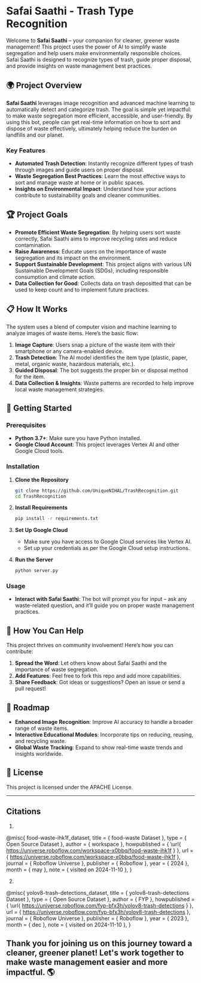 
# Safai Saathi - Trash Type Recognition

Welcome to **Safai Saathi** – your companion for cleaner, greener waste management! This project uses the power of AI to simplify waste segregation and help users make environmentally responsible choices. Safai Saathi is designed to recognize types of trash, guide proper disposal, and provide insights on waste management best practices. 

## 🌍 Project Overview

**Safai Saathi** leverages image recognition and advanced machine learning to automatically detect and categorize trash. The goal is simple yet impactful: to make waste segregation more efficient, accessible, and user-friendly. By using this bot, people can get real-time information on how to sort and dispose of waste effectively, ultimately helping reduce the burden on landfills and our planet.

### Key Features

- **Automated Trash Detection**: Instantly recognize different types of trash through images and guide users on proper disposal.
- **Waste Segregation Best Practices**: Learn the most effective ways to sort and manage waste at home or in public spaces.
- **Insights on Environmental Impact**: Understand how your actions contribute to sustainability goals and cleaner communities.

## 🏆 Project Goals

- **Promote Efficient Waste Segregation**: By helping users sort waste correctly, Safai Saathi aims to improve recycling rates and reduce contamination.
- **Raise Awareness**: Educate users on the importance of waste segregation and its impact on the environment.
- **Support Sustainable Development**: This project aligns with various UN Sustainable Development Goals (SDGs), including responsible consumption and climate action.
- **Data Collection for Good**: Collects data on trash depositted that can be used to keep count and to implement future practices.

## 📋 How It Works

The system uses a blend of computer vision and machine learning to analyze images of waste items. Here’s the basic flow:

1. **Image Capture**: Users snap a picture of the waste item with their smartphone or any camera-enabled device.
2. **Trash Detection**: The AI model identifies the item type (plastic, paper, metal, organic waste, hazardous materials, etc.).
3. **Guided Disposal**: The bot suggests the proper bin or disposal method for the item.
4. **Data Collection & Insights**: Waste patterns are recorded to help improve local waste management strategies.

## 🤖 Getting Started

### Prerequisites

- **Python 3.7+**: Make sure you have Python installed.
- **Google Cloud Account**: This project leverages Vertex AI and other Google Cloud tools.

### Installation

1. **Clone the Repository**

   ```bash
   git clone https://github.com/UniqueNIHAL/TrashRecognition.git
   cd TrashRecognition
   ```

2. **Install Requirements**

   ```bash
   pip install -r requirements.txt
   ```

3. **Set Up Google Cloud**

   - Make sure you have access to Google Cloud services like Vertex AI.
   - Set up your credentials as per the Google Cloud setup instructions.

4. **Run the Server**

   ```bash
   python server.py
   ```

### Usage

- **Interact with Safai Saathi**: The bot will prompt you for input – ask any waste-related question, and it’ll guide you on proper waste management practices.

## 🌱 How You Can Help

This project thrives on community involvement! Here’s how you can contribute:

1. **Spread the Word**: Let others know about Safai Saathi and the importance of waste segregation.
2. **Add Features**: Feel free to fork this repo and add more capabilities.
3. **Share Feedback**: Got ideas or suggestions? Open an issue or send a pull request!

## 🚀 Roadmap

- **Enhanced Image Recognition**: Improve AI accuracy to handle a broader range of waste items.
- **Interactive Educational Modules**: Incorporate tips on reducing, reusing, and recycling waste.
- **Global Waste Tracking**: Expand to show real-time waste trends and insights worldwide.

## 📜 License

This project is licensed under the APACHE License.

---

## Citations
1) 
@misc{
                            food-waste-ihk1f_dataset,
                            title = { food-waste Dataset },
                            type = { Open Source Dataset },
                            author = { workspace },
                            howpublished = { \url{ https://universe.roboflow.com/workspace-x0bbq/food-waste-ihk1f } },
                            url = { https://universe.roboflow.com/workspace-x0bbq/food-waste-ihk1f },
                            journal = { Roboflow Universe },
                            publisher = { Roboflow },
                            year = { 2024 },
                            month = { may },
                            note = { visited on 2024-11-10 },
                            }

2)
@misc{
                            yolov8-trash-detections_dataset,
                            title = { yolov8-trash-detections Dataset },
                            type = { Open Source Dataset },
                            author = { FYP },
                            howpublished = { \url{ https://universe.roboflow.com/fyp-bfx3h/yolov8-trash-detections } },
                            url = { https://universe.roboflow.com/fyp-bfx3h/yolov8-trash-detections },
                            journal = { Roboflow Universe },
                            publisher = { Roboflow },
                            year = { 2023 },
                            month = { dec },
                            note = { visited on 2024-11-10 },
                            }


## Thank you for joining us on this journey toward a cleaner, greener planet! Let's work together to make waste management easier and more impactful. 🌎
